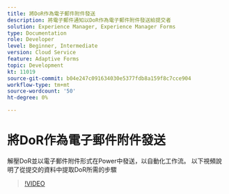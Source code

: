 ```yaml
---
title: 將DoR作為電子郵件附件發送
description: 將電子郵件通知以DoR作為電子郵件附件發送給提交者
solution: Experience Manager, Experience Manager Forms
type: Documentation
role: Developer
level: Beginner, Intermediate
version: Cloud Service
feature: Adaptive Forms
topic: Development
kt: 11019
source-git-commit: b04e247c091634030e5377fdb8a159f8c7cce904
workflow-type: tm+mt
source-wordcount: '50'
ht-degree: 0%

---
```


# 將DoR作為電子郵件附件發送

解壓DoR並以電子郵件附件形式在Power中發送，以自動化工作流。
以下視頻說明了從提交的資料中提取DoR所需的步驟
>[!VIDEO](https://video.tv.adobe.com/v/346731/?quality=12&learn=on)
